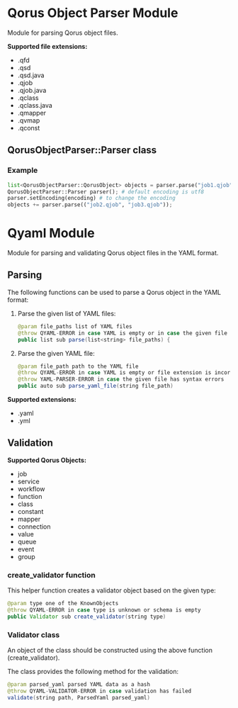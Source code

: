 # Qorus Object Parser Module

Module for parsing Qorus object files.

**Supported file extensions:**

* .qfd
* .qsd
* .qsd.java
* .qjob
* .qjob.java
* .qclass
* .qclass.java
* .qmapper
* .qvmap
* .qconst

## QorusObjectParser::Parser class
### Example

```python
list<QorusObjectParser::QorusObject> objects = parser.parse("job1.qjob");
QorusObjectParser::Parser parser(); # default encoding is utf8
parser.setEncoding(encoding) # to change the encoding
objects += parser.parse(("job2.qjob", "job3.qjob"));
```

# Qyaml Module

Module for parsing and validating Qorus object files in the YAML format.

## Parsing

The following functions can be used to parse a Qorus object in the YAML format:


1) Parse the given list of YAML files:
    ```java
    @param file_paths list of YAML files
    @throw QYAML-ERROR in case YAML is empty or in case the given file has syntax errors
    public list sub parse(list<string> file_paths) {
    ```
2) Parse the given YAML file:
    ```java
    @param file_path path to the YAML file
    @throw QYAML-ERROR in case YAML is empty or file extension is incorrect
    @throw YAML-PARSER-ERROR in case the given file has syntax errors
    public auto sub parse_yaml_file(string file_path)
    ```

**Supported extensions:**
* .yaml
* .yml


## Validation

**Supported Qorus Objects:**

* job
* service
* workflow
* function
* class
* constant
* mapper
* connection
* value
* queue
* event
* group

### create_validator function

This helper function creates a validator object based on the given type:

```java
@param type one of the KnownObjects
@throw QYAML-ERROR in case type is unknown or schema is empty
public Validator sub create_validator(string type)
```

### Validator class

An object of the class should be constructed using the above function (create_validator).

The class provides the following method for the validation:
```java
@param parsed_yaml parsed YAML data as a hash
@throw QYAML-VALIDATOR-ERROR in case validation has failed
validate(string path, ParsedYaml parsed_yaml)
```
